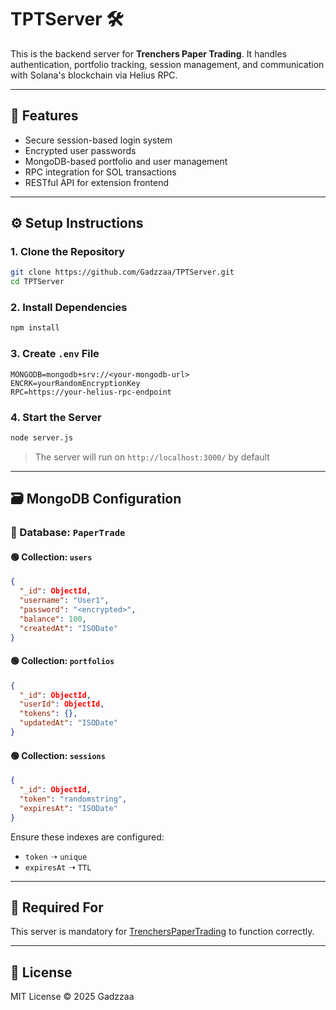 
# TPTServer 🛠️

This is the backend server for **Trenchers Paper Trading**. It handles authentication, portfolio tracking, session management, and communication with Solana's blockchain via Helius RPC.

---

## 🚀 Features

- Secure session-based login system
- Encrypted user passwords
- MongoDB-based portfolio and user management
- RPC integration for SOL transactions
- RESTful API for extension frontend

---

## ⚙️ Setup Instructions

### 1. Clone the Repository
```bash
git clone https://github.com/Gadzzaa/TPTServer.git
cd TPTServer
```

### 2. Install Dependencies
```bash
npm install
```

### 3. Create `.env` File
```env
MONGODB=mongodb+srv://<your-mongodb-url>
ENCRK=yourRandomEncryptionKey
RPC=https://your-helius-rpc-endpoint
```

### 4. Start the Server
```bash
node server.js
```

> The server will run on `http://localhost:3000/` by default

---

## 🗃️ MongoDB Configuration

### 📁 Database: `PaperTrade`

#### 🟢 Collection: `users`
```json
{
  "_id": ObjectId,
  "username": "User1",
  "password": "<encrypted>",
  "balance": 100,
  "createdAt": "ISODate"
}
```

#### 🟢 Collection: `portfolios`
```json
{
  "_id": ObjectId,
  "userId": ObjectId,
  "tokens": {},
  "updatedAt": "ISODate"
}
```

#### 🟢 Collection: `sessions`
```json
{
  "_id": ObjectId,
  "token": "randomstring",
  "expiresAt": "ISODate"
}
```

Ensure these indexes are configured:
- `token` ➝ `unique`
- `expiresAt` ➝ `TTL`

---

## 🔗 Required For

This server is mandatory for [TrenchersPaperTrading](https://github.com/Gadzzaa/TrenchersPaperTrading) to function correctly.

---

## 📄 License

MIT License © 2025 Gadzzaa
